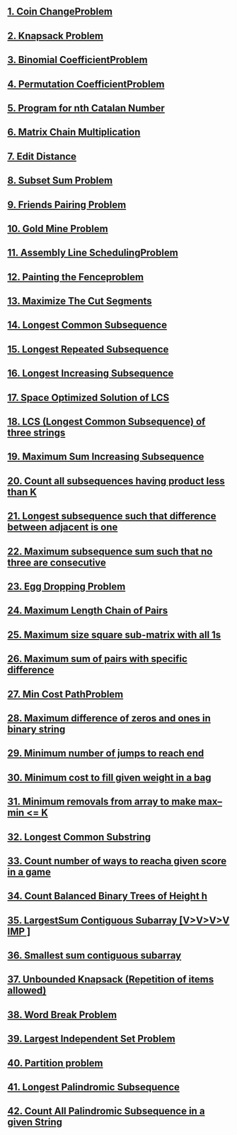 ## [1. Coin ChangeProblem](https://github.com/singh7priyanshu/love_babbar_450_solutions/tree/main/dynamic_programming/Coin%20ChangeProblem)<br />
## [2. Knapsack Problem](https://github.com/singh7priyanshu/love_babbar_450_solutions/blob/main/dynamic_programming/Knapsack%20Problem.cpp)<br />
## [3. Binomial CoefficientProblem](https://github.com/singh7priyanshu/love_babbar_450_solutions/tree/main/dynamic_programming/Binomial%20CoefficientProblem)<br />
## [4. Permutation CoefficientProblem](https://github.com/singh7priyanshu/love_babbar_450_solutions/tree/main/dynamic_programming/Permutation%20CoefficientProblem)<br />
## [5. Program for nth Catalan Number](https://github.com/singh7priyanshu/love_babbar_450_solutions/tree/main/dynamic_programming/Program%20for%20nth%20Catalan%20Number)<br />
## [6. Matrix Chain Multiplication](https://github.com/singh7priyanshu/love_babbar_450_solutions/tree/main/dynamic_programming/Matrix%20Chain%20Multiplication)<br />
## [7. Edit Distance](https://github.com/singh7priyanshu/love_babbar_450_solutions/blob/main/strings/EDIT%20Distance%20%5BVery%20Imp%5D/sol.cpp)<br />
## [8. Subset Sum Problem](https://github.com/singh7priyanshu/love_babbar_450_solutions/tree/main/dynamic_programming/Subset%20Sum%20Problem)<br />
## [9. Friends Pairing Problem](https://github.com/singh7priyanshu/love_babbar_450_solutions/tree/main/dynamic_programming/Friends%20Pairing%20Problem)<br />
## [10. Gold Mine Problem](https://github.com/singh7priyanshu/love_babbar_450_solutions/tree/main/dynamic_programming/Gold%20Mine%20Problem)<br />
## [11. Assembly Line SchedulingProblem](https://github.com/singh7priyanshu/love_babbar_450_solutions/tree/main/dynamic_programming/Assembly%20Line%20SchedulingProblem)<br />
## [12. Painting the Fenceproblem](https://github.com/singh7priyanshu/love_babbar_450_solutions/tree/main/dynamic_programming/Painting%20the%20Fenceproblem)<br />
## [13. Maximize The Cut Segments](https://github.com/singh7priyanshu/love_babbar_450_solutions/tree/main/dynamic_programming/Maximize%20The%20Cut%20Segments)<br />
## [14. Longest Common Subsequence](https://github.com/singh7priyanshu/love_babbar_450_solutions/blob/main/strings/Find%20the%20longest%20common%20subsequence%20between%20two%20strings/sol.cpp)<br />
## [15. Longest Repeated Subsequence](https://github.com/singh7priyanshu/love_babbar_450_solutions/blob/main/strings/Find%20Longest%20Recurring%20Subsequence%20in%20String/sol.cpp)<br />
## [16. Longest Increasing Subsequence](https://github.com/singh7priyanshu/love_babbar_450_solutions/tree/main/dynamic_programming/Longest%20Increasing%20Subsequence)<br />
## [17. Space Optimized Solution of LCS](https://github.com/singh7priyanshu/love_babbar_450_solutions/tree/main/dynamic_programming/Space%20Optimized%20Solution%20of%20LCS)<br />
## [18. LCS (Longest Common Subsequence) of three strings](https://github.com/singh7priyanshu/love_babbar_450_solutions/tree/main/dynamic_programming/LCS%20(Longest%20Common%20Subsequence)%20of%20three%20strings)<br />
## [19. Maximum Sum Increasing Subsequence](https://github.com/singh7priyanshu/love_babbar_450_solutions/tree/main/dynamic_programming/Maximum%20Sum%20Increasing%20Subsequence)<br />
## [20. Count all subsequences having product less than K](https://github.com/singh7priyanshu/love_babbar_450_solutions/tree/main/dynamic_programming/Count%20all%20subsequences%20having%20product%20less%20than%20K)<br />
## [21. Longest subsequence such that difference between adjacent is one](https://github.com/singh7priyanshu/love_babbar_450_solutions/tree/main/dynamic_programming/Longest%20subsequence%20such%20that%20difference%20between%20adjacent%20is%20one)<br />
## [22. Maximum subsequence sum such that no three are consecutive](https://github.com/singh7priyanshu/love_babbar_450_solutions/tree/main/dynamic_programming/Maximum%20subsequence%20sum%20such%20that%20no%20three%20are%20consecutive)<br />
## [23. Egg Dropping Problem](https://github.com/singh7priyanshu/love_babbar_450_solutions/tree/main/dynamic_programming/Egg%20Dropping%20Problem)<br />
## [24. Maximum Length Chain of Pairs](https://github.com/singh7priyanshu/love_babbar_450_solutions/tree/main/dynamic_programming/Maximum%20Length%20Chain%20of%20Pairs)<br />
## [25. Maximum size square sub-matrix with all 1s](https://github.com/singh7priyanshu/love_babbar_450_solutions/tree/main/dynamic_programming/Maximum%20size%20square%20sub-matrix%20with%20all%201s)<br />
## [26. Maximum sum of pairs with specific difference](https://github.com/singh7priyanshu/love_babbar_450_solutions/tree/main/dynamic_programming/Maximum%20sum%20of%20pairs%20with%20specific%20difference)<br />
## [27. Min Cost PathProblem](https://github.com/singh7priyanshu/love_babbar_450_solutions/tree/main/dynamic_programming/Min%20Cost%20PathProblem)<br />
## [28. Maximum difference of zeros and ones in binary string](https://github.com/singh7priyanshu/love_babbar_450_solutions/tree/main/dynamic_programming/Maximum%20difference%20of%20zeros%20and%20ones%20in%20binary%20string)<br />
## [29. Minimum number of jumps to reach end](https://github.com/singh7priyanshu/love_babbar_450_solutions/blob/main/array/Minimum%20no.%20of%20Jumps%20to%20reach%20end%20of%20an%20array/sol.cpp)<br />
## [30. Minimum cost to fill given weight in a bag](https://github.com/singh7priyanshu/love_babbar_450_solutions/tree/main/dynamic_programming/Minimum%20cost%20to%20fill%20given%20weight%20in%20a%20bag)<br />
## [31. Minimum removals from array to make max–min <= K](https://github.com/singh7priyanshu/love_babbar_450_solutions/tree/main/dynamic_programming/Minimum%20removals%20from%20array%20to%20make%20max-min%20is%20less%20than%20or%20equal%20to%20K)<br />
## [32. Longest Common Substring](https://github.com/singh7priyanshu/love_babbar_450_solutions/tree/main/dynamic_programming/Longest%20Common%20Substring)<br />
## [33. Count number of ways to reacha given score in a game](https://github.com/singh7priyanshu/love_babbar_450_solutions/tree/main/dynamic_programming/Count%20number%20of%20ways%20to%20reacha%20given%20score%20in%20a%20game)<br />
## [34. Count Balanced Binary Trees of Height h](https://github.com/singh7priyanshu/love_babbar_450_solutions/tree/main/dynamic_programming/Count%20Balanced%20Binary%20Trees%20of%20Height%20h)<br />
## [35. LargestSum Contiguous Subarray [V>V>V>V IMP ]](https://github.com/singh7priyanshu/love_babbar_450_solutions/tree/main/array/find%20Largest%20sum%20contiguous%20Subarray%20%5BV.%20IMP%5D%20%20question%20repeated%20KADANE%E2%80%99S%20ALGORITHM)<br />
## [36. Smallest sum contiguous subarray](https://github.com/singh7priyanshu/love_babbar_450_solutions/tree/main/dynamic_programming/Smallest%20sum%20contiguous%20subarray)<br />
## [37. Unbounded Knapsack (Repetition of items allowed)](https://github.com/singh7priyanshu/love_babbar_450_solutions/tree/main/dynamic_programming/Unbounded%20Knapsack%20(Repetition%20of%20items%20allowed))<br />
## [38. Word Break Problem](https://github.com/singh7priyanshu/love_babbar_450_solutions/tree/main/strings/Word%20break%20Problem%5B%20Very%20Imp%5D)<br />
## [39. Largest Independent Set Problem](https://github.com/singh7priyanshu/love_babbar_450_solutions/tree/main/dynamic_programming/Largest%20Independent%20Set%20Problem)<br />
## [40. Partition problem](https://github.com/singh7priyanshu/love_babbar_450_solutions/tree/main/dynamic_programming/Subset%20Sum%20Problem)<br />
## [41. Longest Palindromic Subsequence](https://github.com/singh7priyanshu/love_babbar_450_solutions/tree/main/dynamic_programming/Longest%20Palindromic%20Subsequence)<br />
## [42. Count All Palindromic Subsequence in a given String](https://github.com/singh7priyanshu/love_babbar_450_solutions/tree/main/dynamic_programming/Count%20All%20Palindromic%20Subsequence%20in%20a%20given%20String)<br />
## []()<br />
## []()<br />
## []()<br />
## []()<br />
## []()<br />




